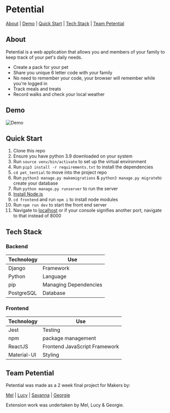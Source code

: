 # Petential

[About](#About) | [Demo](#Demo) | [Quick Start](#Quick-Start) | [Tech Stack](#Tech-Stack) | [Team Petential](#Team-Petential)

## About
Petential is a web application that allows you and members of your family to keep track of your pet's daily needs.

 * Create a pack for your pet
 * Share you unique 6 letter code with your family
 * No need to remember your code, your browser will remember while you're logged in
 * Track meals and treats
 * Record walks and check your local weather

## Demo

![Demo](https://user-images.githubusercontent.com/71782749/106255063-68f84800-6211-11eb-9d98-e91c24084ec3.gif)

## Quick Start

1.  Clone this repo
2.  Ensure you have python 3.9 downloaded on your system
3.  Run `source venv/bin/activate` to set up the virtual environment
4.  Run  `pip3 install -r requirements.txt`  to install the dependencies
5.  `cd pet_tential`  to move into the project repo
6.  Run  `python3 manage.py makemigrations`  & `python3 manage.py migrate`to create your database
7.  Run  `python manage.py runserver`  to run the server
8.  [Install Node.js](https://nodejs.org/en/)
9. `cd frontend` and run `npm i` to install node modules
10. Run `npm run dev` to start the front end server 
11. Navigate to  [localhost](http://localhost:8000/)  or if your console signifies another port, navigate to that instead of 8000

## Tech Stack

### Backend

| Technology    | Use                              |
| ------------- | -------------------------------- |
| Django         | Framework                       |
| Python    | Language
| pip  			| Managing Dependencies 
| PostgreSQL    | Database                                             

### Frontend

| Technology    | Use                           |
| ------------- | ----------------------------- |
| Jest       | Testing                       |
| npm          | package management            |
| ReactJS       | Frontend JavaScript Framework |
| Material-UI         | Styling                  |

## Team Petential

Petential was made as a 2 week final project for Makers by:

[Mel](https://github.com/TamMelPer) | [Lucy](https://github.com/stringiest) | [Savanna](https://github.com/savannaelbey) | [Georgie](https://github.com/horthbynorthwest)

Extension work was undertaken by Mel, Lucy & Georgie.
